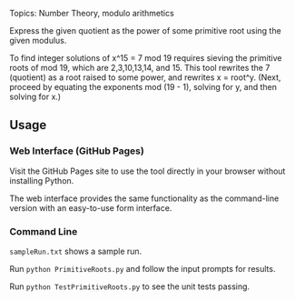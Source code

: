 Topics: Number Theory, modulo arithmetics

Express the given quotient as the power of some primitive root using the given modulus. 

To find integer solutions of x^15 = 7 mod 19 requires sieving the primitive roots of mod 19, which are 2,3,10,13,14, and 15. This tool rewrites the 7 (quotient) as a root raised to some power, and rewrites x = root^y. (Next, proceed by equating the exponents mod (19 - 1), solving for y, and then solving for x.)

## Usage

### Web Interface (GitHub Pages)

Visit the GitHub Pages site to use the tool directly in your browser without installing Python.

The web interface provides the same functionality as the command-line version with an easy-to-use form interface.

### Command Line

`sampleRun.txt` shows a sample run. 

Run `python PrimitiveRoots.py` and follow the input prompts for results. 

Run `python TestPrimitiveRoots.py` to see the unit tests passing. 



